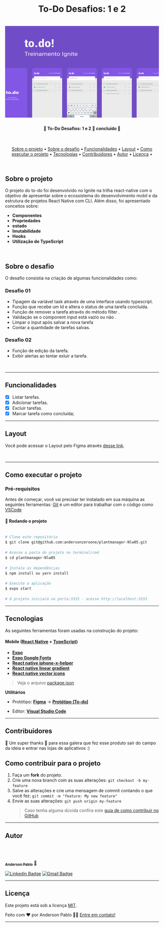 <h1 align="center">
To-Do Desafios: 1 e 2
</h1>

<h1 align="center">
  <img alt="To-Do" height="300" width="600"  title="#To-Do" src="./Capa.png" />
</h1>

<h4 align="center"> 
	🚧  To-Do Desafios: 1 e 2 
 🚀 concluído 🚧
</h4>

<br/>

<p align="center">
 <a href="#sobre-o-projeto">Sobre o projeto</a> • 
 <a href="#sobre-o-desafio">Sobre o desafio</a> •
 <a href="#funcionalidades">Funcionalidades</a> • 
 <a href="#layout">Layout</a> • 
 <a href="#como-executar-o-projeto">Como executar o projeto</a> • 
 <a href="#tecnologias">Tecnologias</a> • 
 <a href="#contribuidores">Contribuidores</a> • 
 <a href="#autor">Autor</a> • 
<a href="#licenc-a">Licença</a> • 
</p>
<br/>

## Sobre o projeto

<p align="left">
O projeto do to-do foi desenvolvido no Ignite na trilha react-native com o objetivo de apresentar sobre o ecossistema do desenvolvimento mobil e da estrutura de projetos React Native com CLI. Além disso, foi apresentado conceitos sobre:
  <ul>
    <li><strong>Componentes</strong></li>
    <li><strong>Propriedades</strong></li>
    <li><strong>estado</strong></li>
    <li><strong>Imutabilidade</strong></li>
    <li><strong>Hooks</strong></li>
    <li><strong>Utilização de TypeScript
</strong></li>
  </ul>
</p>

<br/>

## Sobre o desafio

<p align="left">
O desafio consistia na criação de algumas funcionalidades como:

  <h3><strong>Desafio 01</strong></h3>
  <ul>
    <li>Tipagem da variável task através de uma interface usando typescript.
</li>
    <li>Função que recebe um Id e altera o status de uma tarefa concluída.
</li>
    <li>Função de remover a tarefa através do método filter
.</li>
    <li>Validação se o component input está vazio ou não
.</li>
    <li>Limpar o input após salvar a nova tarefa
</li>
    <li>Contar a quantidade de tarefas salvas.
</li>
  </ul>

  <h3><strong>Desafio 02</strong></h3>

  <ul>
    <li>Função de edição da tarefa.
</li>
    <li>Exibir alertas ao tentar exluir a tarefa.
</li>
</ul>

</p>
</br>

---

## Funcionalidades

- [x] Listar tarefas.
- [x] Adicionar tarefas.
- [x] Excluir tarefas.
- [x] Marcar tarefa como concluída;

---

## Layout

Você pode acessar o Layout pelo Figma através <a href="https://www.figma.com/file/qRG6BIqyam0d487IbgQKWP/to.do-(Copy)?node-id=1%3A206">desse link</a>.

<br/>

---

## Como executar o projeto

### Pré-requisitos

Antes de começar, você vai precisar ter instalado em sua máquina as seguintes ferramentas:
[Git](https://git-scm.com) é um editor para trabalhar com o código como [VSCode](https://code.visualstudio.com/)

#### 🎲 Rodando o projeto

```bash

# Clone este repositório
$ git clone git@github.com:andersonzeroone/plantmanager-Nlw05.git

# Acesse a pasta do projeto no terminal/cmd
$ cd plantmanager-Nlw05

# Instale as dependências
$ npm install ou yarn install

# Execute a aplicação
$ expo start

# O projeto iniciará na porta:3333 - acesse http://localhost:3333

```

---

## Tecnologias

As seguintes ferramentas foram usadas na construção do projeto:

#### **Mobile** ([React Native](http://www.reactnative.com/) + [TypeScript](https://www.typescriptlang.org/))

- **[Expo](https://expo.io/)**
- **[Expo Google Fonts](https://github.com/expo/google-fonts)**
- **[React native iphone-x-helper](https://github.com/ptelad/react-native-iphone-x-helper)**
- **[React native linear gradient](https://github.com/react-native-linear-gradient/react-native-linear-gradient)**
- **[React native vector icons](https://github.com/oblador/react-native-vector-icons)**

> Veja o arquivo [package.json](https://github.com/andersonzeroone/Ignete-rocketseat/blob/main/ignite-template-react-native-todos/package.json)

**Utilitários**

- Protótipo: **[Figma](https://www.figma.com/)** → **[Protótipo (To-do)](<https://www.figma.com/file/qRG6BIqyam0d487IbgQKWP/to.do-(Copy)?node-id=1%3A206>)**

- Editor: **[Visual Studio Code](https://code.visualstudio.com/)**

---

## Contribuidores

💜 Um super thanks 👏 para essa galera que fez esse produto sair do campo da ideia e entrar nas lojas de aplicativos :)

## Como contribuir para o projeto

1. Faça um **fork** do projeto.
2. Crie uma nova branch com as suas alterações: `git checkout -b my-feature`
3. Salve as alterações e crie uma mensagem de commit contando o que você fez: `git commit -m "feature: My new feature"`
4. Envie as suas alterações: `git push origin my-feature`
   > Caso tenha alguma dúvida confira este [guia de como contribuir no GitHub](./CONTRIBUTING.md)

---

## Autor

</br>

<a href="https://github.com/andersonzeroone">
 <img style="border-radius: 50%;" src="https://avatars.githubusercontent.com/u/33969430?v=4" width="100px;" alt=""/>
 <br />
 <br />
 <sub><b>Anderson Pablo</b></sub></a> <a href="https://www.linkedin.com/in/anderson-pablo-js/" title="andersonPablo">🚀</a>
 <br />

[![Linkedin Badge](https://img.shields.io/badge/-Anderson-blue?style=flat-square&logo=Linkedin&logoColor=white&link=https://www.linkedin.com/in/anderson-pablo-js/)](https://www.linkedin.com/in/anderson-pablo-js/)
[![Gmail Badge](https://img.shields.io/badge/-anderson.pablo02@gmail.com-c14438?style=flat-square&logo=Gmail&logoColor=white&link=mailto:anderson.pablo02@gmail.com)](mailto:anderson.pablo02@gmail.com)

---

## Licença

Este projeto está sob a licença [MIT](./LICENSE).

Feito com ❤️ por Anderson Pablo 👋🏽 [Entre em contato!](https://www.linkedin.com/in/anderson-pablo-js/)

---

<!-- ##  Versões do README

[Português 🇧🇷](./README.md)  |  [Inglês sem emojis 🇺🇸](./README-en.md) | [Portugues sem logo  🇧🇷](./README-sem-logo.md)  -->
